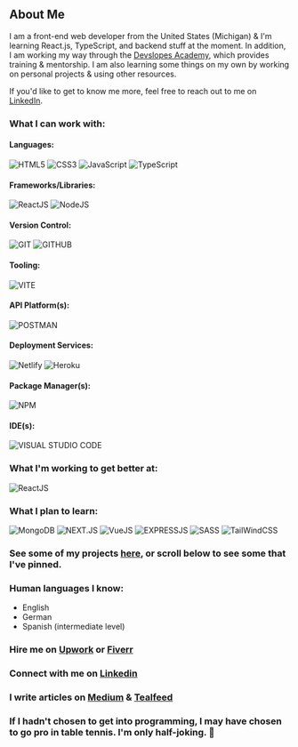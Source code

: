 ## About Me

I am a front-end web developer from the United States (Michigan) & I'm learning React.js, TypeScript, and backend stuff at the moment. In addition, I am working my way through the [Devslopes Academy](https://devslopes.com/), which provides training & mentorship. I am also learning some things on my own by working on personal projects & using other resources.

If you'd like to get to know me more, feel free to reach out to me on [LinkedIn](https://www.linkedin.com/in/ethan-groene-1a352710b/).

### What I can work with:
#### Languages:
![HTML5](https://img.shields.io/badge/HTML-FF5733?style=for-the-badge&logo=html5&logoColor=FFFFFF)
![CSS3](https://img.shields.io/badge/CSS-%23D7D7D7?style=for-the-badge&logo=css3&logoColor=1572B6)
![JavaScript](https://img.shields.io/badge/JavaScript-F7DF1E?style=for-the-badge&logo=javascript&logoColor=000000)
![TypeScript](https://img.shields.io/badge/TypeScript-3178C6?style=for-the-badge&logo=typescript&logoColor=FFFFFF)
#### Frameworks/Libraries:
![ReactJS](https://img.shields.io/badge/React-%23464646?style=for-the-badge&logo=react&logoColor=61DAFB)
![NodeJS](https://img.shields.io/badge/NodeJS-%23339933?style=for-the-badge&logo=nodedotjs&logoColor=ffffff)
#### Version Control:
![GIT](https://img.shields.io/badge/Git-%23F05032?style=for-the-badge&logo=git&logoColor=000000)
![GITHUB](https://img.shields.io/badge/GitHub-%23ffffff?style=for-the-badge&logo=github&logoColor=%23181717)
#### Tooling:
![VITE](https://img.shields.io/badge/Vite-%23646CFF?style=for-the-badge&logo=vite&logoColor=ECFF00)
#### API Platform(s):
![POSTMAN](https://img.shields.io/badge/Postman-%23FF6C37?style=for-the-badge&logoColor=ECFF00)
#### Deployment Services:
![Netlify](https://img.shields.io/badge/Netlify-%23000000?style=for-the-badge&logo=npm&logoColor=00C7B7)
![Heroku](https://img.shields.io/badge/Heroku-%23430098?style=for-the-badge&logo=heroku&logoColor=000000)
#### Package Manager(s):
![NPM](https://img.shields.io/badge/NPM-%23000000?style=for-the-badge&logo=npm)
#### IDE(s):
![VISUAL STUDIO CODE](https://img.shields.io/badge/Visual%20Studio%20Code-%23007ACC?style=for-the-badge&logo=visualstudiocode&logoColor=ffffff)

### What I'm working to get better at:
![ReactJS](https://img.shields.io/badge/React-%23464646?style=for-the-badge&logo=react&logoColor=61DAFB)

### What I plan to learn:
![MongoDB](https://img.shields.io/badge/MongoDB-%23000000?style=for-the-badge&logo=mongodb&logoColor=47A248)
![NEXT.JS](https://img.shields.io/badge/NextJS-%23000000?style=for-the-badge&logoColor=ECFF00)
![VueJS](https://img.shields.io/badge/VueJS-%23000000?style=for-the-badge&logo=vuedotjs&logoColor=4FC08D)
![EXPRESSJS](https://img.shields.io/badge/ExpressJS-%23000000?style=for-the-badge&logo=express&logoColor=4FC08D)
![SASS](https://img.shields.io/badge/SASS-%23CC6699?style=for-the-badge&logo=sass&logoColor=000000)
![TailWindCSS](https://img.shields.io/badge/Tailwind-%2306B6D4?style=for-the-badge&logo=tailwindcss&logoColor=000000)

### See some of my projects [here](https://github.com/EGROENE?tab=repositories), or scroll below to see some that I've pinned.

### Human languages I know:
- English
- German
- Spanish (intermediate level)

### Hire me on [Upwork](https://www.upwork.com/freelancers/~018b389ed0ba3fb8ba) or [Fiverr](https://www.fiverr.com/ethangroene/build-a-website-for-you-or-help-out-with-frontend-development)

### Connect with me on [Linkedin](https://www.linkedin.com/in/ethan-groene-1a352710b/)

### I write articles on [Medium](https://medium.com/@ethangroene) & [Tealfeed](https://tealfeed.com/ethan_172708)

### If I hadn't chosen to get into programming, I may have chosen to go pro in table tennis. I'm only half-joking. :ping_pong:
